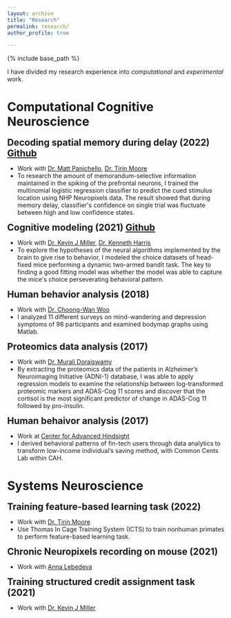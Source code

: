 ```yaml
---
layout: archive
title: "Research"
permalink: research/
author_profile: true

---
```


<style type='text/css'>
h2, h3, h4, h5, h6 {margin: 0;}
.br {display: block; margin-bottom: 0em; margin: 0;} 
</style>

{% include base_path %}

I have divided my research experience into *computational* and *experimental* work. 

# Computational Cognitive Neuroscience


## Decoding spatial memory during delay (2022) [Github](https://github.com/jinoh5/decoding-working-memory) 
   - Work with [Dr. Matt Panichello](https://scholar.princeton.edu/mfp2/home), [Dr. Tirin Moore](https://profiles.stanford.edu/tirin-moore)
   - To research the amount of memorandum-selective information maintained in the spiking of the prefrontal neurons, I trained the multinomial logistic regression classifier to predict the cued stimulus location using NHP Neuropixels data. The result showed that during memory delay, classifier's confidence on single trial was fluctuate between high and low confidence states.
    
## Cognitive modeling (2021) [Github](https://github.com/jinoh5/cognitive_modeling)
   - Work with [Dr. Kevin J Miller](https://scholar.google.com/citations?user=qSZJKJIAAAAJ&hl=en), [Dr. Kenneth Harris](https://scholar.google.com/citations?user=jcYBNfIAAAAJ&hl=en)
   - To explore the hypotheses of the neural algorithms implemented by the brain to give rise to behavior, I modeled the choice datasets of head-fixed mice performing a dynamic two-armed bandit task. The key to finding a good fitting model was whether the model was able to capture the mice's choice perseverating behavioral pattern. 
    
## Human behavior analysis (2018) 
   - Work with [Dr. Choong-Wan Woo](https://scholar.google.com/citations?user=fZLY5H8AAAAJ&hl=en)
   - I analyzed 11 different surveys on mind-wandering and depression symptoms of 98 participants and examined bodymap graphs using Matlab. 

## Proteomics data analysis (2017) 
   - Work with [Dr. Murali Doraiswamy](https://scholars.duke.edu/person/dorai001)  
   - By extracting the proteomics data of the patients in Alzheimer’s Neuroimaging Initiative (ADNI-1) database, I was able to apply regression models to examine the relationship between log-transformed proteomic markers and ADAS-Cog 11
scores and discover that the cortisol is the most significant predictor of change in ADAS-Cog 11 followed by pro-insulin.

## Human behaivor analysis (2017) 
   - Work at [Center for Advanced Hindsight](https://advanced-hindsight.com)
   - I derived behavioral patterns of fin-tech users through data analytics to transform low-income individual’s saving method, with Common Cents Lab within CAH.

# Systems Neuroscience

 
## Training feature-based learning task (2022) 
   - Work with [Dr. Tirin Moore](https://profiles.stanford.edu/tirin-moore)
   - Use Thomas In Cage Training System (ICTS) to train nonhuman primates to perform feature-based learning task.

## Chronic Neuropixels recording on mouse (2021) 
   - Work with [Anna Lebedeva](https://www.sainsburywellcome.org/web/people/anna-lebedeva)

## Training structured credit assignment task (2021) 
   - Work with [Dr. Kevin J Miller](https://scholar.google.com/citations?user=qSZJKJIAAAAJ&hl=en)
